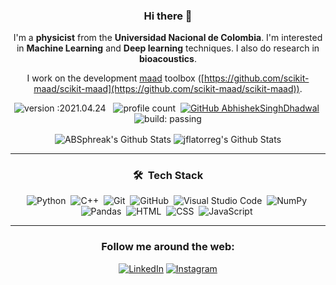<div align="center">

### Hi there 👋


I'm a **physicist** from the **Universidad Nacional de Colombia**. I'm interested in **Machine Learning** and **Deep learning** techniques. I also do research in **bioacoustics**.

I work on the development [maad](https://scikit-maad.github.io/) toolbox ([https://github.com/scikit-maad/scikit-maad](https://github.com/scikit-maad/scikit-maad)).

![version :2021.04.24](https://img.shields.io/badge/version-2021.04.24-informational) &nbsp;
![profile count](https://komarev.com/ghpvc/?username=jflatorreg&color=red)&nbsp;
[![GitHub AbhishekSinghDhadwal](https://img.shields.io/github/followers/jflatorreg?label=follow&style=social)](https://github.com/jflatorreg)&nbsp;
![build: passing](https://img.shields.io/badge/build-passing-success)



<img align="center" src="https://github-readme-stats.vercel.app/api?username=jflatorreg&include_all_commits=true&count_private=true&show_icons=true&line_height=20&title_color=7A7ADB&icon_color=2234AE&text_color=D3D3D3&bg_color=0,000000,130F40" alt="ABSphreak's Github Stats">

<img align="center" src="https://github-readme-stats.vercel.app/api/top-langs/?username=jflatorreg&show_icons=true&line_height=20&title_color=7A7ADB&icon_color=2234AE&text_color=D3D3D3&bg_color=0,000000,130F40" alt="jflatorreg's Github Stats">

---
### 🛠 &nbsp;Tech Stack

![Python](https://img.shields.io/badge/-Python-05122A?style=flat&logo=python)&nbsp;
![C++](https://img.shields.io/badge/-C++-05122A?style=flat&logo=C%2B%2B&logoColor=00599C)&nbsp;
![Git](https://img.shields.io/badge/-Git-05122A?style=flat&logo=git)&nbsp;
![GitHub](https://img.shields.io/badge/-GitHub-05122A?style=flat&logo=github)&nbsp;
![Visual Studio Code](https://img.shields.io/badge/-Visual%20Studio%20Code-05122A?style=flat&logo=visual-studio-code&logoColor=007ACC)&nbsp;
![NumPy](https://img.shields.io/badge/numpy%20-%23013243.svg?&style=flat&logo=numpy&logoColor=white)&nbsp;
![Pandas](https://img.shields.io/badge/pandas%20-%23150458.svg?&style=flat&logo=pandas&logoColor=white)&nbsp;
![HTML](https://img.shields.io/badge/-HTML-05122A?style=flat&logo=HTML5)&nbsp;
![CSS](https://img.shields.io/badge/-CSS-05122A?style=flat&logo=CSS3&logoColor=1572B6)&nbsp;
![JavaScript](https://img.shields.io/badge/-JavaScript-05122A?style=flat&logo=javascript)&nbsp;

---
### Follow me around the web:

<a href="https://www.linkedin.com/in/jflatorreg" target="_blank"><img src="https://img.shields.io/badge/LinkedIn-%230077B5.svg?&style=flat-square&logo=linkedin&logoColor=white" alt="LinkedIn"></a>
<a href="https://www.instagram.com/juanfelg" target="_blank"><img src="https://img.shields.io/badge/Instagram-%23E4405F.svg?&style=flat-square&logo=instagram&logoColor=white" alt="Instagram"></a>
</div>
